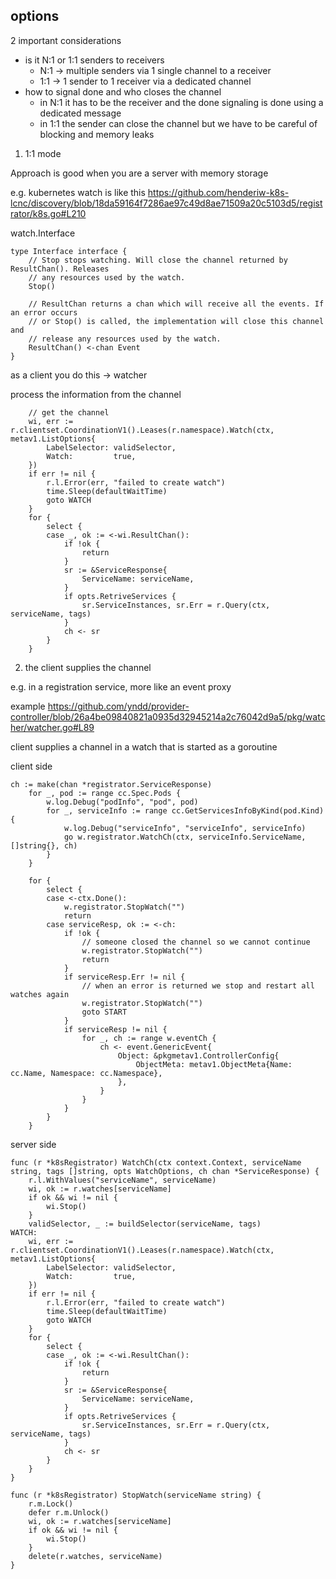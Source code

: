 ## options

2 important considerations
- is it N:1 or 1:1 senders to receivers
    - N:1 -> multiple senders via 1 single channel to a receiver
    - 1:1 -> 1 sender to 1 receiver via a dedicated channel
- how to signal done and who closes the channel
    - in N:1 it has to be the receiver and the done signaling is done using a dedicated message
    - in 1:1 the sender can close the channel but we have to be careful of blocking and memory leaks

1. 1:1 mode

Approach is good when you are a server with memory storage

e.g. kubernetes watch is like this
https://github.com/henderiw-k8s-lcnc/discovery/blob/18da59164f7286ae97c49d8ae71509a20c5103d5/registrator/k8s.go#L210


watch.Interface
```golang
type Interface interface {
    // Stop stops watching. Will close the channel returned by ResultChan(). Releases
    // any resources used by the watch.
    Stop()

    // ResultChan returns a chan which will receive all the events. If an error occurs
    // or Stop() is called, the implementation will close this channel and
    // release any resources used by the watch.
    ResultChan() <-chan Event
}
```

as a client you do this -> watcher

process the information from the channel

```golang
    // get the channel
    wi, err := r.clientset.CoordinationV1().Leases(r.namespace).Watch(ctx, metav1.ListOptions{
		LabelSelector: validSelector,
		Watch:         true,
	})
	if err != nil {
		r.l.Error(err, "failed to create watch")
		time.Sleep(defaultWaitTime)
		goto WATCH
	}
	for {
		select {
		case _, ok := <-wi.ResultChan():
			if !ok {
				return
			}
			sr := &ServiceResponse{
				ServiceName: serviceName,
			}
			if opts.RetriveServices {
				sr.ServiceInstances, sr.Err = r.Query(ctx, serviceName, tags)
			}
			ch <- sr
		}
	}
```

2. the client supplies the channel

e.g. in a registration service, more like an event proxy

example https://github.com/yndd/provider-controller/blob/26a4be09840821a0935d32945214a2c76042d9a5/pkg/watcher/watcher.go#L89

client supplies a channel in a watch that is started as a goroutine

client side

```golang
ch := make(chan *registrator.ServiceResponse)
	for _, pod := range cc.Spec.Pods {
		w.log.Debug("podInfo", "pod", pod)
		for _, serviceInfo := range cc.GetServicesInfoByKind(pod.Kind) {
			w.log.Debug("serviceInfo", "serviceInfo", serviceInfo)
			go w.registrator.WatchCh(ctx, serviceInfo.ServiceName, []string{}, ch)
		}
	}

	for {
		select {
		case <-ctx.Done():
			w.registrator.StopWatch("")
			return
		case serviceResp, ok := <-ch:
			if !ok {
				// someone closed the channel so we cannot continue
				w.registrator.StopWatch("")
				return
			}
			if serviceResp.Err != nil {
				// when an error is returned we stop and restart all watches again
				w.registrator.StopWatch("")
				goto START
			}
			if serviceResp != nil {
				for _, ch := range w.eventCh {
					ch <- event.GenericEvent{
						Object: &pkgmetav1.ControllerConfig{
							ObjectMeta: metav1.ObjectMeta{Name: cc.Name, Namespace: cc.Namespace},
						},
					}
				}
			}
		}
	}
```

server side

```golang
func (r *k8sRegistrator) WatchCh(ctx context.Context, serviceName string, tags []string, opts WatchOptions, ch chan *ServiceResponse) {
	r.l.WithValues("serviceName", serviceName)
	wi, ok := r.watches[serviceName]
	if ok && wi != nil {
		wi.Stop()
	}
	validSelector, _ := buildSelector(serviceName, tags)
WATCH:
	wi, err := r.clientset.CoordinationV1().Leases(r.namespace).Watch(ctx, metav1.ListOptions{
		LabelSelector: validSelector,
		Watch:         true,
	})
	if err != nil {
		r.l.Error(err, "failed to create watch")
		time.Sleep(defaultWaitTime)
		goto WATCH
	}
	for {
		select {
		case _, ok := <-wi.ResultChan():
			if !ok {
				return
			}
			sr := &ServiceResponse{
				ServiceName: serviceName,
			}
			if opts.RetriveServices {
				sr.ServiceInstances, sr.Err = r.Query(ctx, serviceName, tags)
			}
			ch <- sr
		}
	}
}

func (r *k8sRegistrator) StopWatch(serviceName string) {
	r.m.Lock()
	defer r.m.Unlock()
	wi, ok := r.watches[serviceName]
	if ok && wi != nil {
		wi.Stop()
	}
	delete(r.watches, serviceName)
}

```